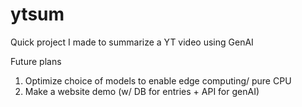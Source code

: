 # ytsum
Quick project I made to summarize a YT video using GenAI

Future plans
1. Optimize choice of models to enable edge computing/ pure CPU
2. Make a website demo (w/ DB for entries + API for genAI)
